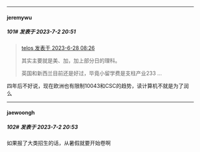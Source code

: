 
*****

####  jeremywu  
##### 101#       发表于 2023-7-2 20:51

<blockquote><a href="httphttps://bbs.saraba1st.com/2b/forum.php?mod=redirect&amp;goto=findpost&amp;pid=61460794&amp;ptid=2141419" target="_blank">telos 发表于 2023-6-28 08:26</a>

其实主要就是美、加，加上部分日的理科。

英国和新西兰目前还是好过，毕竟小留学费是支柱产业233 ...</blockquote>
 四年后不好说，现在欧洲也有限制10043和CSC的趋势，读计算机不就是为了润么

*****

####  jaewoongh  
##### 102#       发表于 2023-7-2 20:53

如果报了大类招生的话，从暑假就要开始卷啊

